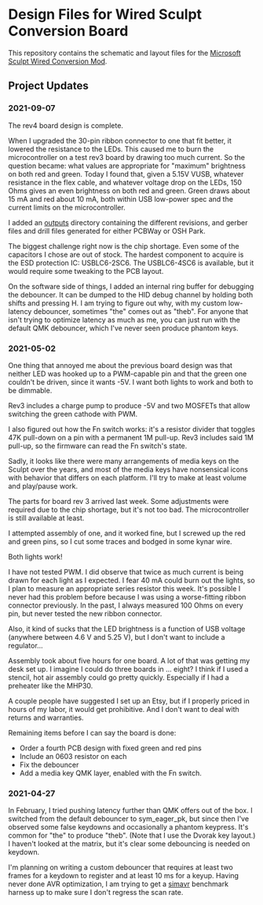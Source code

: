 # Design Files for Wired Sculpt Conversion Board

This repository contains the schematic and layout files for the [Microsoft Sculpt Wired Conversion Mod](https://chadaustin.me/2021/02/wired-sculpt/).

## Project Updates

### 2021-09-07

The rev4 board design is complete.

When I upgraded the 30-pin ribbon connector to one that fit better, it lowered the resistance to the LEDs. This caused me to burn the microcontroller on a test rev3 board by drawing too much current. So the question became: what values are appropriate for "maximum" brightness on both red and green. Today I found that, given a 5.15V VUSB, whatever resistance in the flex cable, and whatever voltage drop on the LEDs, 150 Ohms gives an even brightness on both red and green. Green draws about 15 mA and red about 10 mA, both within USB low-power spec and the current limits on the microcontroller.

I added an [outputs](outputs/) directory containing the different revisions, and gerber files and drill files generated for either PCBWay or OSH Park.

The biggest challenge right now is the chip shortage. Even some of the capacitors I chose are out of stock. The hardest component to acquire is the ESD protection IC: USBLC6-2SC6. The USBLC6-4SC6 is available, but it would require some tweaking to the PCB layout.

On the software side of things, I added an internal ring buffer for debugging the debouncer. It can be dumped to the HID debug channel by holding both shifts and pressing H. I am trying to figure out why, with my custom low-latency debouncer, sometimes "the" comes out as "theb". For anyone that isn't trying to optimize latency as much as me, you can just run with the default QMK debouncer, which I've never seen produce phantom keys.

### 2021-05-02

One thing that annoyed me about the previous board design was that neither LED was hooked up to a PWM-capable pin and that the green one couldn't be driven, since it wants -5V. I want both lights to work and both to be dimmable.

Rev3 includes a charge pump to produce -5V and two MOSFETs that allow switching the green cathode with PWM.

I also figured out how the Fn switch works: it's a resistor divider that toggles 47K pull-down on a pin with a permanent 1M pull-up. Rev3 includes said 1M pull-up, so the firmware can read the Fn switch's state.

Sadly, it looks like there were many arrangements of media keys on the Sculpt over the years, and most of the media keys have nonsensical icons with behavior that differs on each platform. I'll try to make at least volume and play/pause work.

The parts for board rev 3 arrived last week. Some adjustments were required due to the chip shortage, but it's not too bad. The microcontroller is still available at least.

I attempted assembly of one, and it worked fine, but I screwed up the red and green pins, so I cut some traces and bodged in some kynar wire.

Both lights work!

I have not tested PWM. I did observe that twice as much current is being drawn for each light as I expected. I fear 40 mA could burn out the lights, so I plan to measure an appropriate series resistor this week. It's possible I never had this problem before because I was using a worse-fitting ribbon connector previously. In the past, I always measured 100 Ohms on every pin, but never tested the new ribbon connector.

Also, it kind of sucks that the LED brightness is a function of USB voltage (anywhere between 4.6 V and 5.25 V), but I don't want to include a regulator...

Assembly took about five hours for one board. A lot of that was getting my desk set up. I imagine I could do three boards in ... eight? I think if I used a stencil, hot air assembly could go pretty quickly. Especially if I had a preheater like the MHP30.

A couple people have suggested I set up an Etsy, but if I properly priced in hours of my labor, it would get prohibitive. And I don't want to deal with returns and warranties.

Remaining items before I can say the board is done:
* Order a fourth PCB design with fixed green and red pins
* Include an 0603 resistor on each
* Fix the debouncer
* Add a media key QMK layer, enabled with the Fn switch.

### 2021-04-27

In February, I tried pushing latency further than QMK offers out of the box. I switched from the default debouncer to sym_eager_pk, but since then I've observed some false keydowns and occasionally a phantom keypress. It's common for "the" to produce "theb". (Note that I use the Dvorak key layout.) I haven't looked at the matrix, but it's clear some debouncing is needed on keydown.

I'm planning on writing a custom debouncer that requires at least two frames for a keydown to register and at least 10 ms for a keyup. Having never done AVR optimization, I am trying to get a [simavr](https://github.com/buserror/simavr) benchmark harness up to make sure I don't regress the scan rate.

